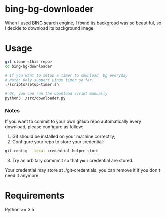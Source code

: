 # bing-bg-downloader

When I used [BING](https://cn.bing.com/?mkt=zh-CN) search engine, I found its backgroud was so beautiful, so I decide to download its background image.

# Usage

```bash
git clone <this repo>
cd bing-bg-downloader

# If you want to setup a timer to download  bg everyday
# Note: Only support Linux timer so far.
./scripts/setup-timer.sh

# Or, you can run the download script manually
python3 ./src/downloader.py
```
### Notes
If you want to commit to your own github repo automatically every download, please configure as follow:
1. Git should be installed on your machine correctlly;
2. Configure your repo to store your credential:
```bash
git config --local credential.helper store
```
3. Try an arbitary commmit so that your credential are stored.

Your credential may store at ./git-credentials. you can remove it if you don't need it anymore.

# Requirements
Python >= 3.5
